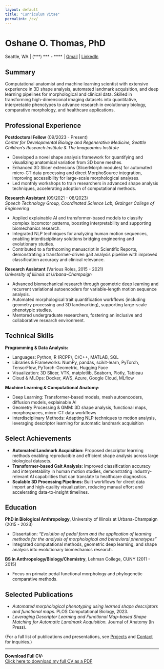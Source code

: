 ```yaml
---
layout: default
title: "Curriculum Vitae"
permalink: /cv/
---
```


# Oshane O. Thomas, PhD  
Seattle, WA | (***) *** - **** | [Gmail](mailto:oothomas07@gmail.com) | [LinkedIn](https://www.linkedin.com/in/oshane-o-thomas)

## Summary
Computational anatomist and machine learning scientist with extensive experience in 3D shape analysis, automated landmark acquisition, and deep learning pipelines for morphological and clinical data. Skilled in transforming high-dimensional imaging datasets into quantitative, interpretable phenotypes to advance research in evolutionary biology, comparative morphology, and healthcare applications.

## Professional Experience

**Postdoctoral Fellow** (09/2023 - Present)  
*Center for Developmental Biology and Regenerative Medicine, Seattle Children’s Research Institute & The Imageomics Institute*  
- Developed a novel shape analysis framework for quantifying and visualizing anatomical variation from 3D bone meshes.  
- Enhanced 3D Slicer extensions (SlicerMorph modules) for automated micro-CT data processing and direct MorphoSource integration, improving accessibility for large-scale morphological analyses.  
- Led monthly workshops to train researchers in advanced shape analysis techniques, accelerating adoption of computational methods.

**Research Assistant** (09/2021 - 08/2023)  
*Speech Technology Group, Coordinated Science Lab, Grainger College of Engineering*  
- Applied explainable AI and transformer-based models to classify complex locomotor patterns, boosting interpretability and supporting biomechanics research.  
- Integrated NLP techniques for analyzing human motion sequences, enabling interdisciplinary solutions bridging engineering and evolutionary studies.  
- Contributed to a forthcoming manuscript in Scientific Reports, demonstrating a transformer-driven gait analysis pipeline with improved classification accuracy and clinical relevance.

**Research Assistant** (Various Roles, 2015 - 2021)  
*University of Illinois at Urbana-Champaign*  
- Advanced biomechanical research through geometric deep learning and recurrent variational autoencoders for variable-length motion sequence analysis.  
- Automated morphological trait quantification workflows (including geometry processing and 3D landmarking), supporting large-scale phenotypic studies.  
- Mentored undergraduate researchers, fostering an inclusive and collaborative research environment.

## Technical Skills

**Programming & Data Analysis:**  
- Languages: Python, R (RCPP), C/C++, MATLAB, SQL  
- Libraries & Frameworks: NumPy, pandas, scikit-learn, PyTorch, TensorFlow, PyTorch-Geometric, Hugging Face  
- Visualization: 3D Slicer, VTK, matplotlib, Seaborn, Plotly, Tableau  
- Cloud & MLOps: Docker, AWS, Azure, Google Cloud, MLflow

**Machine Learning & Computational Anatomy:**  
- Deep Learning: Transformer-based models, mesh autoencoders, diffusion models, explainable AI  
- Geometry Processing & GMM: 3D shape analysis, functional maps, morphospaces, micro-CT data workflows  
- Interdisciplinary Methods: Adapting NLP techniques to motion analysis, leveraging descriptor learning for automatic landmark acquisition

## Select Achievements
- **Automated Landmark Acquisition:** Proposed descriptor learning methods enabling reproducible and efficient shape analysis across large biological datasets.  
- **Transformer-based Gait Analysis:** Improved classification accuracy and interpretability in human motion studies, demonstrating industry-relevant AI capabilities that can translate to healthcare diagnostics.  
- **Scalable 3D Processing Pipelines:** Built workflows for direct data import and high-quality visualization, reducing manual effort and accelerating data-to-insight timelines.

## Education
**PhD in Biological Anthropology**, University of Illinois at Urbana-Champaign (2015 - 2023)  
- Dissertation: *“Evolution of pedal form and the application of learning methods for the analysis of morphological and behavioral phenotypes”*  
- Integrated computational methods, geometric deep learning, and shape analysis into evolutionary biomechanics research.

**BS in Anthropology/Biology/Chemistry**, Lehman College, CUNY (2011 - 2015)  
- Focus on primate pedal functional morphology and phylogenetic comparative methods.

## Selected Publications
- *Automated morphological phenotyping using learned shape descriptors and functional maps.* PLOS Computational Biology, 2023.  
- *Leveraging Descriptor Learning and Functional Map-based Shape Matching for Automatic Landmark Acquisition.* Journal of Anatomy (In Press).

(For a full list of publications and presentations, see [Projects](/projects/) and [Contact](/contact/) for inquiries.)

---
**Download Full CV:**  
[Click here to download my full CV as a PDF](/assets/docs/Thomas_Oshane_CV.pdf)